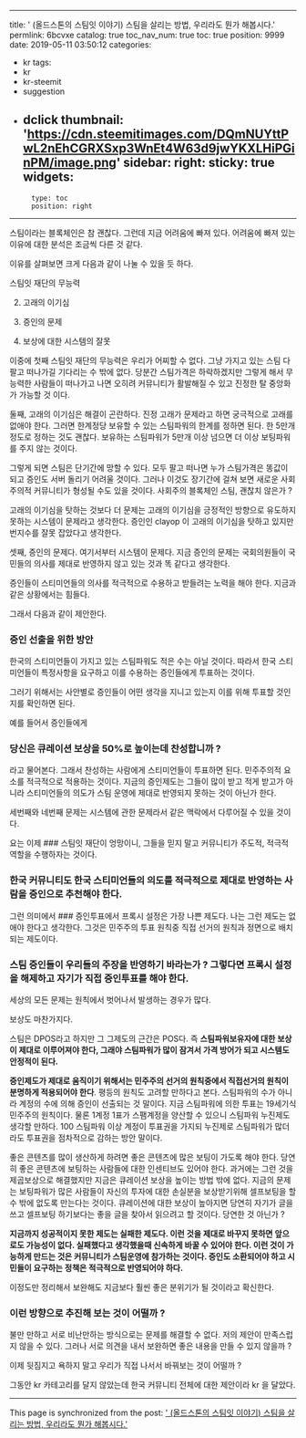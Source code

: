 
---
title: ' (올드스톤의 스팀잇 이야기) 스팀을 살리는 방법, 우리라도 뭔가 해봅시다.'
permlink: 6bcvxe
catalog: true
toc_nav_num: true
toc: true
position: 9999
date: 2019-05-11 03:50:12
categories:
- kr
tags:
- kr
- kr-steemit
- suggestion
- dclick
thumbnail: 'https://cdn.steemitimages.com/DQmNUYttPwL2nEhCGRXSxp3WnEt4W63d9jwYKXLHiPGinPM/image.png'
sidebar:
    right:
        sticky: true
widgets:
    -
        type: toc
        position: right
---



스팀이라는 블록체인은 참 괜찮다. 그런데 지금 어려움에 빠져 있다. 어려움에 빠져 있는 이유에 대한 분석은 조금씩 다른 것 같다. 

이유를 살펴보면 크게 다음과 같이 나눌 수 있을 듯 하다. 

스팀잇 재단의 무능력

2. 고래의 이기심

3. 증인의 문제

4. 보상에 대한 시스템의 잘못

이중에 첫째 스팀잇 재단의 무능력은 우리가 어찌할 수 없다. 그냥 가지고 있는 스팀 다 팔고 떠나가길 기다리는 수 밖에 없다. 당분간 스팀가격은 하락하겠지만 그렇게 해서 무능력한 사람들이 떠나가고 나면 오히려 커뮤니티가 활발해질 수 있고 진정한 탈 중앙화가 가능할 것 이다. 

둘째, 고래의 이기심은 해결이 곤란하다. 진정 고래가 문제라고 하면 궁극적으로 고래를 없애야 한다. 그러면 한계정당 보유할 수 있는 스팀파워의 한계를 정하면 된다. 한 5만개 정도로 정하는 것도 괜찮다. 보유하는 스팀파워가 5만개 이상 넘으면 더 이상 보팅파워를 주지 않는 것이다. 

그렇게 되면 스팀은 단기간에 망할 수 있다. 모두 팔고 떠나면 누가 스팀가격은 똥값이 되고 증인도 서버 돌리기 어려울 것이다. 그러나 이것도 장기간에 걸쳐 보면 새로운 사회주의적 커뮤니티가 형성될 수도 있을 것이다. 사회주의 블록체인 스팀, 괜찮치 않은가 ?

고래의 이기심을 탓하는 것보다 더 문제는 고래의 이기심을 긍정적인 방향으로 유도하지 못하는 시스템이 문제라고 생각한다. 증인인 clayop 이 고래의 이기심을 탓하고 있지만 번지수를 잘못 잡았다고 생각한다. 

셋째, 증인의 문제다. 
여기서부터 시스템이 문제다. 지금 증인의 문제는 국회의원들이 국민들의 의사를 제대로 반영하지 않고 있는 것과 똑 같다고 생각한다. 

증인들이 스티미언들의 의사를 적극적으로 수용하고 받들려는 노력을 해야 한다. 지금과 같은 상황에서는 힘들다. 

그래서 다음과 같이 제안한다. 

### 증인 선출을 위한 방안

한국의 스티미언들이 가지고 있는 스팀파워도 적은 수는 아닐 것이다. 따라서 한국 스티미언들이 특정사항을 요구하고 이를 수용하는 증인들에게 투표하는 것이다.

그러기 위해서는 사안별로 증인들이 어떤 생각을 지니고 있는지 이를 위해 투표할 것인지를 확인하면 된다.

예를 들어서 증인들에게 

### 당신은 큐레이션 보상을 50%로 높이는데 찬성합니까 ?

라고 물어본다. 그래서 찬성하는 사람에게 스티미언들이 투표하면 된다. 민주주의적 요소를 적극적으로 적용하는 것이다. 지금의 증인제도는 그들이 많이 받고 적게 받고가 아니라 스티미언들의 의도가 스팀 운영에 제대로 반영되지 못하는 것이 아닌가 한다. 

세번째와 네번째 문제는 시스템에 관한 문제라서 같은 맥락에서 다루어질 수 있을 것이다. 

요는 이제 ### 스팀잇 재단이 엉망이니, 그들을 믿지 말고 커뮤니티가 주도적, 적극적 역할을 수행하자는 것이다. 

### 한국 커뮤니티도 한국 스티미언들의 의도를 적극적으로 제대로 반영하는 사람을 증인으로 추천해야 한다.

그런 의미에서 ### 증인투표에서 프록시 설정은 가장 나쁜 제도다. 나는 그런 제도는 없애야 한다고 생각한다. 그것은 민주주의 투표 원칙중 직접 선거의 원칙과 정면으로 배치되는 제도이다.

### 스팀 증인들이 우리들의 주장을 반영하기 바라는가 ? 그렇다면 프록시 설정을 해제하고 자기가 직접 증인투표를 해야 한다. 

세상의 모든 문제는 원칙에서 벗어나서 발생하는 경우가 많다. 

보상도 마찬가지다.

스팀은  DPOS라고 하지만 그 그제도의 근간은 POS다. 즉 **스팀파워보유자에 대한 보상이 제대로 이루어져야 한다, 그래야 스팀파워가 많이 잠겨서 가격 방어가 되고 시스템도 안정적이 된다.**

**증인제도가 제대로 움직이기 위해서는 민주주의 선거의 원칙중에서 직접선거의 원칙이 분명하게 적용되어야 한다**. 평등의 원칙도 고려할 만하다고 본다. 스팀파워의 수가 아니라 계정의 수에 의해 증인이 선출되는 것 말이다. 지금 스팀파워에 의한 투표는 19세기식 민주주의 원칙이다. 물론 1계정 1표가 스팸계정을 양산할 수 있으니 스팀파워 누진제도 생각할 만하다. 100 스팀파워 이상 계정이 투표권을 가지되 누진제로 스팀파워가 많더라도 투표권을 점차적으로 감하는 방안 말이다. 

좋은 콘텐츠를 많이 생산하게 하려면 좋은 콘텐츠에 많은 보팅이 가도록 해야 한다. 당연히 좋은 콘텐츠에 보팅하는 사람들에 대한 인센티브도 있어야 한다. 과거에는 그런 것을 제곱보상으로 해결했지만 지금은 큐레이션 보상을 높이는 방법 밖에 없다. 지금의 문제는 보팅파워가 많은 사람들이 자신의 투자에 대한 손실분을 보상받기위해 셀프보팅을 할 수 밖에 없도록 만는다는 것이다. 큐레이션에 대한 보상이 높아지면 당연히 자기가 글을 쓰고 셀프보팅 하기보다는 좋을 글을 찾아서 읽으려고 할 것이다. 당연한 것 아닌가 ?

**지금까지 성공적이지 못한 제도는 실패한 제도다. 이런 것을 제대로 바꾸지 못하면 앞으로도 가능성이 없다. 실패했다고 생각했을때 신속하게 바꿀 수 있어야 한다. 이런 것이 가능하게 만드는 것은 커뮤니티가 스팀운영에 참가하는 것이다. 증인도 소환되어야 하고 시민들이 요구하는 정책은 적극적으로 반영되어야 하다.**


이정도만 정리해서 보완해도 지금보다 훨씬 좋은 분위기가 될 것이라고 확신한다. 


### 이런 방향으로 추진해 보는 것이 어떨까 ?

불만 만하고 서로 비난만하는 방식으로는 문제를 해결할 수 없다. 저의 제안이 만족스럽지 않을 수 있다. 그러나 서로 의견을 내서 보완하면 좋은 내용을 만들 수 있지 않을까 ? 

이제 뒷짐지고 욕하지 말고 우리가 직접 나서서 바꿔보는 것이 어떨까 ?

그동안 kr 카테고리를 달지 않았는데 한국 커뮤니티 전체에 대한 제안이라 kr 을 달았다. 

- - -

This page is synchronized from the post: [' (올드스톤의 스팀잇 이야기) 스팀을 살리는 방법, 우리라도 뭔가 해봅시다.'](https://steemit.com/@oldstone/6bcvxe)
